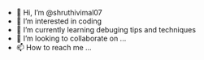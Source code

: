 - 👋 Hi, I’m @shruthivimal07
- 👀 I’m interested in coding
- 🌱 I’m currently learning debuging tips and techniques
- 💞️ I’m looking to collaborate on ...
- 📫 How to reach me ...

<!---
shruthivimal07/shruthivimal07 is a ✨ special ✨ repository because its `README.md` (this file) appears on your GitHub profile.
You can click the Preview link to take a look at your changes.
--->
